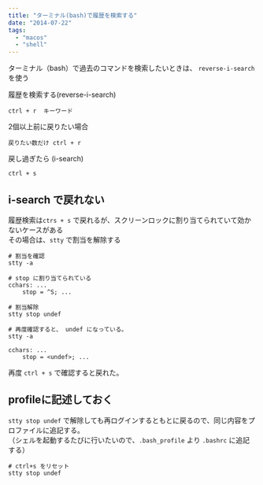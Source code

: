 ```yaml
---
title: "ターミナル(bash)で履歴を検索する"
date: "2014-07-22"
tags: 
  - "macos"
  - "shell"
---
```


ターミナル（bash）で過去のコマンドを検索したいときは、 `reverse-i-search` を使う

履歴を検索する(reverse-i-search)

```
ctrl + r  キーワード
```

2個以上前に戻りたい場合

```
戻りたい数だけ ctrl + r
```

戻し過ぎたら (i-search)

```
ctrl + s
```

## i-search で戻れない

履歴検索は`ctrs + s` で戻れるが、スクリーンロックに割り当てられていて効かないケースがある  
その場合は、`stty` で割当を解除する

```
# 割当を確認
stty -a

# stop に割り当てられている
cchars: ...
    stop = ^S; ...
```

```
# 割当解除
stty stop undef

# 再度確認すると、 undef になっている。
stty -a

cchars: ...
    stop = <undef>; ...
```

再度 `ctrl + s` で確認すると戻れた。

## profileに記述しておく

`stty stop undef` で解除しても再ログインするともとに戻るので、同じ内容をプロファイルに追記する。  
（シェルを起動するたびに行いたいので、`.bash_profile` より `.bashrc` に追記する）

```
# ctrl+s をリセット
stty stop undef
```
